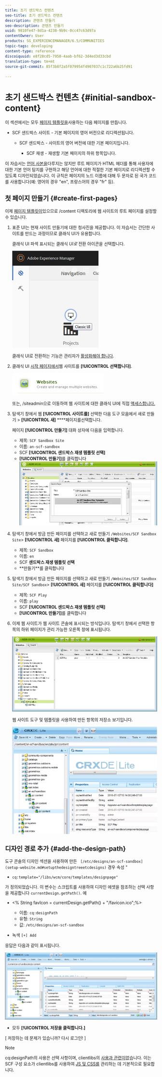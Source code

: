 ```yaml
---
title: 초기 샌드박스 컨텐츠
seo-title: 초기 샌드박스 컨텐츠
description: 콘텐츠 만들기
seo-description: 콘텐츠 만들기
uuid: 9810fe47-8d1a-4238-9b9c-0cc47c63d97a
contentOwner: User
products: SG_EXPERIENCEMANAGER/6.5/COMMUNITIES
topic-tags: developing
content-type: reference
discoiquuid: e8f28cd5-7950-4aab-bf62-3d4ed3d33cbd
translation-type: tm+mt
source-git-commit: 85f3b8f2a5f079954f4907037c1c722a6b25fd91

---
```



# 초기 샌드박스 컨텐츠 {#initial-sandbox-content}

이 섹션에서는 모두 [페이지 템플릿을](initial-app.md#createthepagetemplate)사용하는 다음 페이지를 만듭니다.

* SCF 샌드박스 사이트 - 기본 페이지의 영어 버전으로 리디렉션됩니다.

   * SCF 샌드박스 - 사이트의 영어 버전에 대한 기본 페이지입니다.

      * SCF 재생 - 재생할 기본 페이지의 하위 항목입니다.

이 자습서는 [언어 사본을](../../help/sites-administering/tc-prep.md)다루지는 않지만 루트 페이지가 HTML 헤더를 통해 사용자에 대한 기본 언어 탐지를 구현하고 해당 언어에 대한 적절한 기본 페이지로 리디렉션할 수 있도록 디자인되었습니다. 이 규칙은 페이지의 노드 이름에 대해 두 문자로 된 국가 코드를 사용합니다(예: 영어의 경우 &quot;en&quot;, 프랑스어의 경우 &quot;fr&quot; 등).

## 첫 페이지 만들기 {#create-first-pages}

이제 [페이지 템플릿이](initial-app.md#createthepagetemplate)있으므로 /content 디렉토리에 웹 사이트의 루트 페이지를 설정할 수 있습니다.

1. 표준 UI는 현재 사이트 만들기에 대한 청사진을 제공합니다. 이 자습서는 간단한 사이트를 만드는 과정이므로 클래식 UI가 유용합니다.

   클래식 UI 파섹 표시되는 클래식 *UI로* 전환 아이콘을 선택합니다.

   ![chlimage_1-36](assets/chlimage_1-36.png)

   클래식 UI로 전환하는 기능은 관리자가 [활성화해야 합니다](../../help/sites-administering/enable-classic-ui.md).

1. 클래식 UI [시작 페이지에서](http://localhost:4502/welcome.html)웹 사이트를 **[!UICONTROL 선택합니다]**.

   ![chlimage_1-37](assets/chlimage_1-37.png)

   또는, /siteadmin으로 이동하여 웹 사이트에 대한 클래식 UI에 직접 [액세스합니다.](http://localhost:4502/siteadmin)

1. 탐색기 창에서 웹 **[!UICONTROL 사이트를]** 선택한 다음 도구 모음에서 새로 만들기 > **[!UICONTROL 새]** ****&#x200B;페이지를선택합니다.

   페이지 **[!UICONTROL 만들기]** 대화 상자에 다음을 입력합니다.

   * 제목: `SCF Sandbox Site`
   * 이름: `an-scf-sandbox`
   * SCF **[!UICONTROL 샌드박스 재생 템플릿 선택]**
   * **[!UICONTROL 만들기]**&#x200B;를 클릭합니다
   ![chlimage_1-38](assets/chlimage_1-38.png)

1. 탐색기 창에서 방금 만든 페이지를 선택하고 새로 만들기 `/Websites/SCF Sandbox Site`> **[!UICONTROL 새]** 페이지를 **[!UICONTROL 클릭합니다]**.

   * 제목: `SCF Sandbox`
   * 이름: `en`
   * SCF **샌드박스 재생 템플릿 선택&#x200B;**
   * **만들기&#x200B;**를 클릭합니다

1. 탐색기 창에서 방금 만든 페이지를 선택하고 새로 만들기 `/Websites/SCF Sandbox Site/SCF Sandbox`> **[!UICONTROL 새]** 페이지를 **[!UICONTROL 클릭합니다]**

   * 제목: `SCF Play`
   * 이름: `play`
   * SCF **[!UICONTROL 샌드박스 재생 템플릿 선택]**
   * **[!UICONTROL 만들기]**&#x200B;를 클릭합니다

1. 이제 웹 사이트가 웹 사이트 콘솔에 표시되는 방식입니다. 탐색기 창에서 선택한 항목의 하위 페이지가 관리 가능한 오른쪽 창에 표시됩니다.

   ![chlimage_1-39](assets/chlimage_1-39.png)

   웹 사이트 도구 및 템플릿을 사용하여 만든 항목의 저장소 보기입니다.

   ![chlimage_1-40](assets/chlimage_1-40.png)

## 디자인 경로 추가 {#add-the-design-path}

도구 콘솔의 디자인 섹션을 사용하여 만든 ` [/etc/designs/an-scf-sandbox](setup-website.md#setupthedesigntreeetcdesigns)` 경우 속성 &quot;

* `cq:template="/libs/wcm/core/templates/designpage"`

가 정의되었습니다. 이 변수는 스크립트를 사용하여 디자인 에셋을 참조하는 선택 사항을 제공합니다 `currentDesign.getPath()`. 예

* &lt;% String favIcon = currentDesign.getPath() + &quot;/favicon.ico&quot;;%>


   * 이름: `cq:designPath`
   * 유형: `String`
   * 값: `/etc/designs/an-scf-sandbox`

* 녹색 `[+] Add`

응답은 다음과 같이 표시됩니다.

![chlimage_1-41](assets/chlimage_1-41.png)

* 모두 **[!UICONTROL 저장을 클릭합니다.]**

[ 저장하는 데 문제가 있습니까? 다시 로그인! ]

>[!NOTE]
>
>cq:designPath의 사용은 선택 사항이며, clientlibs의 [사용과 관련이](develop-app.md#includeclientlibsintemplate)없습니다. 이는 SCF 구성 요소가 clientlibs를 사용하여 [JS 및 CSS를](client-customize.md#clientlibs-for-scf) 관리하는 데 기본적으로 필요합니다.


